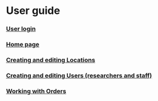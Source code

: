 # User guide

### [User login](login.md)

### [Home page](home.md)

### [Creating and editing Locations](locations.md)

### [Creating and editing Users (researchers and staff)](users.md)

### [Working with Orders](orders.md)
